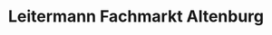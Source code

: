 ---
title: "Leitermann Fachmarkt Altenburg"
url: /loedla/leitermann-fachmarkt-altenburg/
shop: Baumarkt
---
